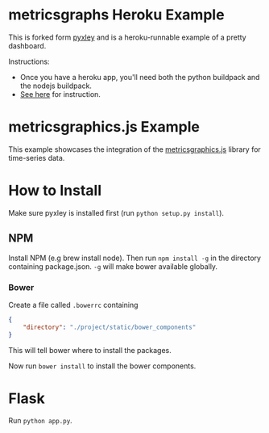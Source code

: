 # metricsgraphs Heroku Example
This is forked form [pyxley](https://github.com/stitchfix/pyxley) and is a heroku-runnable example 
of a pretty dashboard.

Instructions:
- Once you have a heroku app, you'll need both the python buildpack and the nodejs buildpack. 
- [See here](https://devcenter.heroku.com/articles/using-multiple-buildpacks-for-an-app) for instruction.


# metricsgraphics.js Example
This example showcases the integration of the [metricsgraphics.js](http://metricsgraphicsjs.org/)
library for time-series data.

# How to Install
Make sure pyxley is installed first (run `python setup.py install`).

## NPM
Install NPM (e.g brew install node). Then run `npm install -g` in the directory containing
package.json. `-g` will make bower available globally.

### Bower
Create a file called `.bowerrc` containing
```json
{
    "directory": "./project/static/bower_components"
}
```
This will tell bower where to install the packages.

Now run `bower install` to install the bower components.

# Flask
Run `python app.py`.



